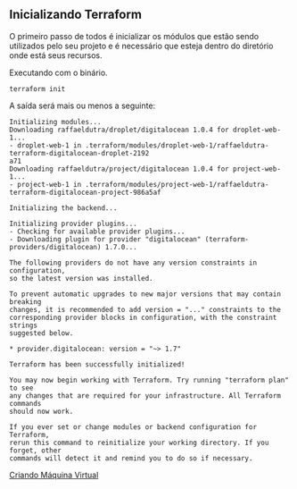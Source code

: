 ## Inicializando Terraform

O primeiro passo de todos é inicializar os módulos que estão sendo utilizados pelo seu projeto e é necessário que esteja dentro do diretório onde está seus recursos.

Executando com o binário.

```
terraform init
```

A saída será mais ou menos a seguinte:

```
Initializing modules...
Downloading raffaeldutra/droplet/digitalocean 1.0.4 for droplet-web-1...
- droplet-web-1 in .terraform/modules/droplet-web-1/raffaeldutra-terraform-digitalocean-droplet-2192
a71
Downloading raffaeldutra/project/digitalocean 1.0.4 for project-web-1...
- project-web-1 in .terraform/modules/project-web-1/raffaeldutra-terraform-digitalocean-project-986a5af

Initializing the backend...

Initializing provider plugins...
- Checking for available provider plugins...
- Downloading plugin for provider "digitalocean" (terraform-providers/digitalocean) 1.7.0...

The following providers do not have any version constraints in configuration,
so the latest version was installed.

To prevent automatic upgrades to new major versions that may contain breaking
changes, it is recommended to add version = "..." constraints to the
corresponding provider blocks in configuration, with the constraint strings
suggested below.

* provider.digitalocean: version = "~> 1.7"

Terraform has been successfully initialized!

You may now begin working with Terraform. Try running "terraform plan" to see
any changes that are required for your infrastructure. All Terraform commands
should now work.

If you ever set or change modules or backend configuration for Terraform,
rerun this command to reinitialize your working directory. If you forget, other
commands will detect it and remind you to do so if necessary.
```

[Criando Máquina Virtual](droplet.md)